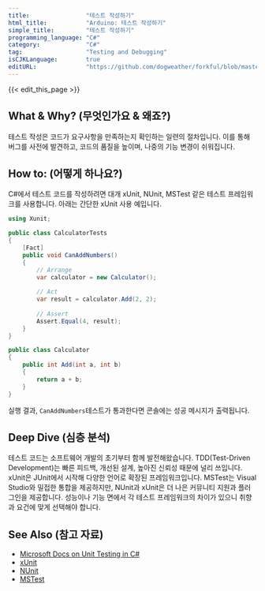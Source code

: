 ```yaml
---
title:                "테스트 작성하기"
html_title:           "Arduino: 테스트 작성하기"
simple_title:         "테스트 작성하기"
programming_language: "C#"
category:             "C#"
tag:                  "Testing and Debugging"
isCJKLanguage:        true
editURL:              "https://github.com/dogweather/forkful/blob/master/content/ko/c-sharp/writing-tests.md"
---
```


{{< edit_this_page >}}

## What & Why? (무엇인가요 & 왜죠?)
테스트 작성은 코드가 요구사항을 만족하는지 확인하는 일련의 절차입니다. 이를 통해 버그를 사전에 발견하고, 코드의 품질을 높이며, 나중의 기능 변경이 쉬워집니다.

## How to: (어떻게 하나요?)
C#에서 테스트 코드를 작성하려면 대개 xUnit, NUnit, MSTest 같은 테스트 프레임워크를 사용합니다. 아래는 간단한 xUnit 사용 예입니다.

```C#
using Xunit;

public class CalculatorTests
{
    [Fact]
    public void CanAddNumbers()
    {
        // Arrange
        var calculator = new Calculator();
        
        // Act
        var result = calculator.Add(2, 2);
        
        // Assert
        Assert.Equal(4, result);
    }
}

public class Calculator
{
    public int Add(int a, int b)
    {
        return a + b;
    }
}
```

실행 결과, `CanAddNumbers`테스트가 통과한다면 콘솔에는 성공 메시지가 출력됩니다.

## Deep Dive (심층 분석)
테스트 코드는 소프트웨어 개발의 초기부터 함께 발전해왔습니다. TDD(Test-Driven Development)는 빠른 피드백, 개선된 설계, 높아진 신뢰성 때문에 널리 쓰입니다. xUnit은 JUnit에서 시작해 다양한 언어로 확장된 프레임워크입니다. MSTest는 Visual Studio와 밀접한 통합을 제공하지만, NUnit과 xUnit은 더 나은 커뮤니티 지원과 플러그인을 제공합니다. 성능이나 기능 면에서 각 테스트 프레임워크의 차이가 있으니 취향과 요건에 맞게 선택해야 합니다.

## See Also (참고 자료)
- [Microsoft Docs on Unit Testing in C#](https://docs.microsoft.com/ko-kr/dotnet/core/testing/)
- [xUnit](https://xunit.net/)
- [NUnit](https://nunit.org/)
- [MSTest](https://docs.microsoft.com/ko-kr/dotnet/core/testing/unit-testing-with-mstest)

